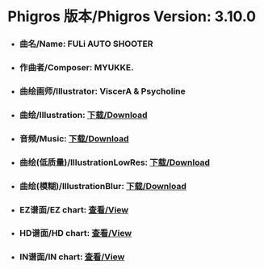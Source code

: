 
# Phigros 版本/Phigros Version:  3.10.0

- ### __曲名/Name:  FULi AUTO SHOOTER__

- ### __作曲者/Composer:  MYUKKE.__

- ### __曲绘画师/Illustrator:  ViscerA & Psycholine__

- ### __曲绘/Illustration:  [下载/Download](https://github.com/Po6647A/WebAssests/releases/download/3.10.0/1062.png)__

- ### __音频/Music:  [下载/Download](https://github.com/Po6647A/WebAssests/releases/download/3.10.0/1677.ogg)__

- ### __曲绘(低质量)/IllustrationLowRes:  [下载/Download](https://github.com/Po6647A/WebAssests/releases/download/3.10.0/1554.png)__

- ### __曲绘(模糊)/IllustrationBlur:  [下载/Download](https://github.com/Po6647A/WebAssests/releases/download/3.10.0/0)__


- ### __EZ谱面/EZ chart:  [查看/View](./EZ.json/index.html)__

- ### __HD谱面/HD chart:  [查看/View](./HD.json/index.html)__

- ### __IN谱面/IN chart:  [查看/View](./IN.json/index.html)__
